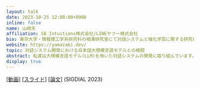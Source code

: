 ```yaml
---
layout: talk
date: 2023-10-25 12:00:00+0900
inline: false
name: 山崎天
affiliation: SB Intuitions株式会社/LINEヤフー株式会社
bio: 東京大学・情報理工学系研究科の相澤研究室にて対話システムと強化学習に関する研究に従事し、2021年3月に同大学より修士号を取得。同年4月にLINE株式会社のNLP開発チームに参加。対話システムユニットのディレクターとして、LLM応用システムやNLP要素技術の開発に携わる。2023年9月より、SB Intuitions株式会社のシニアエンジニア（LINEヤフー株式会社から出向）として勤務。
website: https://yamazaki.dev/
topic: 対話システム開発における日本語大規模言語モデルとの格闘
abstract: 私達は大規模言語モデル(LLM)を用いた対話システムの開発に取り組んでいます。今回はLLM自体の開発についてではなく、対話システムチームでのコンペティション参加経験をもとに、LLMを基盤とするマルチモーダル対話システムが抱える課題やそれをどのように克服してきたかを紹介いたします。さらに、SIGdial 2023のデモトラックで発表したアバター対話システムの背景や意図、そして今後の方向性についても触れます。
display: true
---
```

[[動画]](https://youtu.be/uUvuYnqgY9M) [[スライド]](https://sbint.sharepoint.com/sites/file_management/Shared%20Documents/Forms/AllItems.aspx?id=%2Fsites%2Ffile%5Fmanagement%2FShared%20Documents%2FFY2023%2F2023%2301%2F20231025%5Fnlp%5Fcolloquium%2Epdf&parent=%2Fsites%2Ffile%5Fmanagement%2FShared%20Documents%2FFY2023%2F2023%2301&p=true&ga=1) [[論文]](https://sigdialinlg2023.github.io/paper_sigdial70.html) (SIGDIAL 2023)
